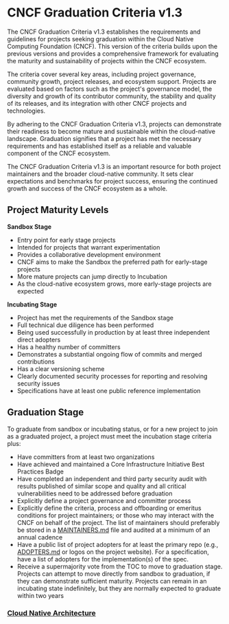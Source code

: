 # **CNCF Graduation Criteria v1.3**

The CNCF Graduation Criteria v1.3 establishes the requirements and guidelines for projects seeking graduation within the Cloud Native Computing Foundation (CNCF). This version of the criteria builds upon the previous versions and provides a comprehensive framework for evaluating the maturity and sustainability of projects within the CNCF ecosystem.

The criteria cover several key areas, including project governance, community growth, project releases, and ecosystem support. Projects are evaluated based on factors such as the project's governance model, the diversity and growth of its contributor community, the stability and quality of its releases, and its integration with other CNCF projects and technologies.

By adhering to the CNCF Graduation Criteria v1.3, projects can demonstrate their readiness to become mature and sustainable within the cloud-native landscape. Graduation signifies that a project has met the necessary requirements and has established itself as a reliable and valuable component of the CNCF ecosystem.

The CNCF Graduation Criteria v1.3 is an important resource for both project maintainers and the broader cloud-native community. It sets clear expectations and benchmarks for project success, ensuring the continued growth and success of the CNCF ecosystem as a whole.

## Project Maturity Levels

**Sandbox Stage**

- Entry point for early stage projects
- Intended for projects that warrant experimentation
- Provides a collaborative development environment
- CNCF aims to make the Sandbox the preferred path for early-stage projects
- More mature projects can jump directly to Incubation
- As the cloud-native ecosystem grows, more early-stage projects are expected

**Incubating Stage**

- Project has met the requirements of the Sandbox stage
- Full technical due diligence has been performed
- Being used successfully in production by at least three independent direct adopters
- Has a healthy number of committers
- Demonstrates a substantial ongoing flow of commits and merged contributions
- Has a clear versioning scheme
- Clearly documented security processes for reporting and resolving security issues
- Specifications have at least one public reference implementation

## Graduation Stage

To graduate from sandbox or incubating status, or for a new project to join as a graduated project, a project must meet the incubation stage criteria plus:

- Have committers from at least two organizations
- Have achieved and maintained a Core Infrastructure Initiative Best Practices Badge
- Have completed an independent and third party security audit with results published of similar scope and quality and all critical vulnerabilities need to be addressed before graduation
- Explicitly define a project governance and committer process
- Explicitly define the criteria, process and offboarding or emeritus conditions for project maintainers; or those who may interact with the CNCF on behalf of the project. The list of maintainers should preferably be stored in a [MAINTAINERS.md](http://maintainers.md/) file and audited at a minimum of an annual cadence
- Have a public list of project adopters for at least the primary repo (e.g., [ADOPTERS.md](http://adopters.md/) or logos on the project website). For a specification, have a list of adopters for the implementation(s) of the spec.
- Receive a supermajority vote from the TOC to move to graduation stage. Projects can attempt to move directly from sandbox to graduation, if they can demonstrate sufficient maturity. Projects can remain in an incubating state indefinitely, but they are normally expected to graduate within two years

### [**Cloud Native Architecture**](https://kevinsulatra.github.io/k8snotes/kcna_notes/cloud_native_architecture/cn_arch.html)
